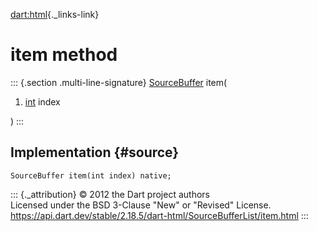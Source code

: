 [dart:html](../../dart-html/dart-html-library){._links-link}

item method
===========

::: {.section .multi-line-signature}
[SourceBuffer](../sourcebuffer-class) item(

1.  [int](../../dart-core/int-class) index

)
:::

Implementation {#source}
--------------

``` {.language-dart data-language="dart"}
SourceBuffer item(int index) native;
```

::: {._attribution}
© 2012 the Dart project authors\
Licensed under the BSD 3-Clause \"New\" or \"Revised\" License.\
<https://api.dart.dev/stable/2.18.5/dart-html/SourceBufferList/item.html>
:::
